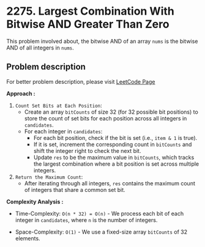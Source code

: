 # 2275. Largest Combination With Bitwise AND Greater Than Zero

This problem involved about, the bitwise AND of an array `nums` is the bitwise AND of all integers in `nums`.

## Problem description

For better problem description, please visit [LeetCode Page](https://leetcode.com/problems/largest-combination-with-bitwise-and-greater-than-zero/description)

**Approach :**<br/>

1. `Count Set Bits at Each Position`:
    - Create an array `bitCounts` of size 32 (for 32 possible bit positions) to store the count of set bits for each position across all integers in `candidates`.
    - For each integer in `candidates`:
        - For each bit position, check if the bit is set (i.e., `item & 1` is true).
        - If it is set, increment the corresponding count in `bitCounts` and shift the integer right to check the next bit.
        - Update `res` to be the maximum value in `bitCounts`, which tracks the largest combination where a bit position is set across multiple integers.
2. `Return the Maximum Count`:
    - After iterating through all integers, `res` contains the maximum count of integers that share a common set bit.

**Complexity Analysis :**<br/>

-   Time-Complexity: `O(n * 32) = O(n)` - We process each bit of each integer in `candidates`, where `n` is the number of integers.

-   Space-Complexity: `O(1)` - We use a fixed-size array `bitCounts` of 32 elements.
